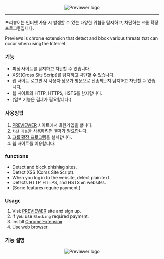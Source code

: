<p align="center"><img src="https://lab.ssafy.com/k3y6reak/final-pjt/raw/develop/Resource/logo.png" alt="Previewer logo"></p>


---------------------------------------

프리뷰어는 인터넷 사용 시 발생할 수 있는 다양한 위협을 탐지하고, 차단하는 크롬 확장 프로그램입니다.

Previews is chrome extension that detect and block various threats that can occur when using the Internet.


### 기능
* 피싱 사이트를 탐지하고 차단할 수 있습니다.
* XSS(Cross Site Script)를 탐지하고 차단할 수 있습니다.
* 웹 사이트 로그인 시 사용자 정보가 평문으로 전송되는지 탐지하고 차단할 수 있습니다.
* 웹 사이트의 HTTP, HTTPS, HSTS를 탐지합니다.
* (일부 기능은 결제가 필요합니다.)

### 사용방법
1. [PREVIEWER](http://52.79.152.29:5000/) 사이트에서 회원가입을 합니다.
2. `차단 기능`을 사용하려면 결제가 필요합니다.
3. [크롬 확장 프로그램](http://naver.com)을 설치합니다.
4. 웹 사이트를 이용합니다.

### functions
* Detect and block phishing sites.
* Detect XSS (Corss Site Script).
* When you log in to the website, detect plain text.
* Detects HTTP, HTTPS, and HSTS on websites.
* (Some features require payment.)

### Usage
1. Visit [PREVIEWER](http://52.79.152.29:5000/) site and sign up.
2. If you use `Blocking` required payment.
3. Install [Chrome Extension](http://naver.com)
4. Use web browser.


### 기능 설명
<p align="center"><img src="https://lab.ssafy.com/k3y6reak/final-pjt/raw/develop/Resource/UI.png" alt="Previewer logo"></p>